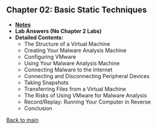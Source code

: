 ## Chapter 02: Basic Static Techniques

- **[Notes](notes.md)**
- **Lab Answers (No Chapter 2 Labs)**
- **Detailed Contents:**
  - The Structure of a Virtual Machine
  - Creating Your Malware Analysis Machine
  - Configuring VMware
  - Using Your Malware Analysis Machine
  - Connecting Malware to the Internet
  - Connecting and Disconnecting Peripheral Devices
  - Taking Snapshots
  - Transferring Files from a Virtual Machine
  - The Risks of Using VMware for Malware Analysis
  - Record/Replay: Running Your Computer in Reverse
  - Conclusion

[Back to main](https://github.com/rot0xd/Practical-Malware-Analysis/blob/master/README.md)
